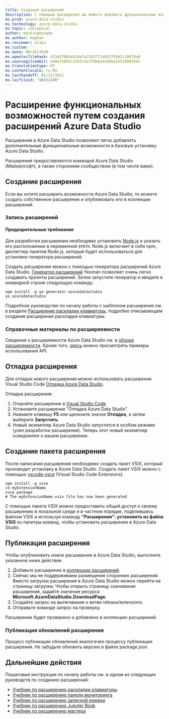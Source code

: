 ```yaml
---
title: Создание расширений
description: С помощью расширения вы можете добавить функциональные возможности в Azure Data Studio. Узнайте, как создать расширение и опубликовать его в коллекции расширений.
ms.prod: azure-data-studio
ms.technology: azure-data-studio
ms.topic: conceptual
author: markingmyname
ms.author: maghan
ms.reviewer: alayu
ms.custom: ''
ms.date: 08/26/2020
ms.openlocfilehash: d23e37065eb18a7a22d5717a95379161c10870a0
ms.sourcegitcommit: e40e75055c1435c5e3f9b6e3246be55526807b4c
ms.translationtype: HT
ms.contentlocale: ru-RU
ms.lasthandoff: 01/13/2021
ms.locfileid: "98151240"
---
```

# <a name="extend-functionality-by-creating-azure-data-studio-extensions"></a>Расширение функциональных возможностей путем создания расширений Azure Data Studio

Расширения в Azure Data Studio позволяют легко добавлять дополнительные функциональные возможности в базовую установку Azure Data Studio.

Расширения предоставляются командой Azure Data Studio (Майкрософт), а также сторонним сообществом (в том числе вами).

## <a name="author-an-extension"></a>Создание расширения

Если вы хотите расширить возможности Azure Data Studio, то можете создать собственное расширение и опубликовать его в коллекции расширений.

### <a name="write-an-extension"></a>Запись расширений

#### <a name="prerequisites"></a>Предварительные требования

Для разработки расширения необходимо установить [Node.js](https://nodejs.org/) и указать его расположение в переменной `$PATH`. Node.js включает в себя npm, диспетчер пакетов Node.js, который будет использоваться для установки генератора расширений.

Создать расширение можно с помощью генератора расширений Azure Data Studio. [Генератор расширений](https://www.npmjs.com/package/generator-azuredatastudio) Yeoman позволяет очень легко создавать проекты расширений. Затем запустите генератор и введите в командной строке следующую команду:

```console
npm install -g yo generator-azuredatastudio
yo azuredatastudio
```

Подробное руководство по началу работы с шаблоном расширения см. в разделе [Расширение раскладки клавиатуры](keymap-extension.md), подробно описывающем создание расширения раскладки клавиатуры.

### <a name="extensibility-references"></a>Справочные материалы по расширяемости

Сведения о расширяемости Azure Data Studio см. в [обзоре расширяемости](../extensibility.md). Кроме того, [здесь](https://github.com/Microsoft/azuredatastudio/tree/main/samples) можно просмотреть примеры использования API.

## <a name="debug-an-extension"></a>Отладка расширения

Для отладки нового расширения можно использовать расширение Visual Studio Code [Отладка Azure Data Studio](https://github.com/kevcunnane/sqlops-debug).

Отладка расширения:

1. Откройте расширение в [Visual Studio Code](https://code.visualstudio.com/).
2. Установите расширение "Отладка Azure Data Studio".
3. Нажмите клавишу **F5** или щелкните значок **Отладка**, а затем выберите **Запустить**.
4. Новый экземпляр Azure Data Studio запустится в особом режиме (узел разработки расширения). Теперь этот новый экземпляр осведомлен о вашем расширении.

## <a name="create-an-extension-package"></a>Создание пакета расширения

После написания расширения необходимо создать пакет VSIX, который производит установку в Azure Data Studio. Создать пакет VSIX можно с помощью [vscode-vsce](https://github.com/Microsoft/vscode-vsce) (Visual Studio Code Extensions).

```console
npm install -g vsce
cd myExtensionName
vsce package
# The myExtensionName.vsix file has now been generated
```

С помощью пакета VSIX можно предоставить общий доступ к своему расширению в локальной среде и в частном порядке, поделившись файлом VSIX и используя команду **"Расширения": установить из файла VSIX** из палитры команд, чтобы установить расширение в Azure Data Studio.

## <a name="publish-an-extension"></a>Публикация расширения

Чтобы опубликовать новое расширение в Azure Data Studio, выполните указанное ниже действие.

1. Добавьте расширение в [коллекцию расширений](https://github.com/Microsoft/azuredatastudio/blob/release/extensions/extensionsGallery.json).
2. Сейчас мы не поддерживаем размещение сторонних расширений. Вместо загрузки расширения в Azure Data Studio можно перейти на страницу загрузки. Чтобы открыть страницу скачивания расширения, задайте значение ресурса **Microsoft.AzureDataStudio.DownloadPage**.
3. Создайте запрос на вытягивание к ветви release/extensions.
4. Отправьте команде запрос на проверку.

Расширение будет проверено и добавлено в коллекцию расширений.

### <a name="publish-extension-updates"></a>Публикация обновлений расширения

Процесс публикации обновлений аналогичен процессу публикации расширения. Не забудьте обновить версию в файле package.json.

## <a name="next-steps"></a>Дальнейшие действия

Пошаговые инструкции по началу работы см. в одном из следующих руководств по созданию расширений:

- [Учебник по расширению раскладки клавиатуры](keymap-extension.md)
- [Учебник по расширению панели мониторинга](dashboard-extension.md)
- [Учебник по расширению записной книжки](notebook-extension.md)
- [Учебник по расширению Jupyter Book](jupyter-book-extension.md)
- [Учебник по расширению мастера](wizard-extension.md)
